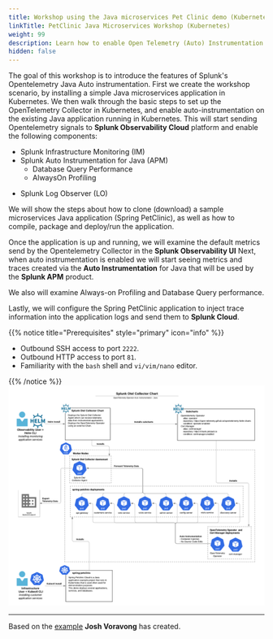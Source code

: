 ```yaml
---
title: Workshop using the Java microservices Pet Clinic demo (Kubernetes based).
linkTitle: PetClinic Java Microservices Workshop (Kubernetes)
weight: 99
description: Learn how to enable Open Telemetry (Auto) Instrumentation for your Java-based application running in Kubernetes. Experience real-time monitoring and troubleshooting to help you maximize application behavior with end-to-end visibility.
hidden: false
---
```


The goal of this workshop is to introduce the features of Splunk's Opentelemetry Java Auto instrumentation.
First we create the workshop scenario, by installing a simple Java microservices application in Kubernetes.
We then walk through the basic steps to set up the OpenTelemetry Collector in Kubernetes, and enable auto-instrumentation on the existing Java application running in Kubernetes.  This  will start sending Opentelemetry signals to **Splunk Observability Cloud** platform and enable the following components:

* Splunk Infrastructure Monitoring (IM)
* Splunk Auto Instrumentation for Java (APM)
  * Database Query Performance
  * AlwaysOn Profiling
<!--   to be completed in  version 2.0
* Splunk Real User Monitoring (RUM)
* RUM to APM Correlation
-->
* Splunk Log Observer (LO)

We will show the steps about how to clone (download) a sample microservices Java application (Spring PetClinic), as well as how to compile, package and deploy/run the application.

Once the application is up and running, we will examine the default metrics send by the Opentelemetry Collector in the **Splunk Observability UI** Next, when auto instrumentation is enabled we will start seeing metrics and traces created via the **Auto Instrumentation** for Java that will be used by the **Splunk APM** product.

We also will examine Always-on Profiling and Database Query performance.

<!--  to be completed in version 2.0
After that, we will instrument PetClinic's end user interface (HTML pages rendered by the application) with the **Splunk OpenTelemetry Javascript Libraries (RUM)** that will generate RUM traces around all the individual clicks and page loads executed by an end user.
-->

Lastly, we will configure the Spring PetClinic application to inject trace information into the application logs and send them to **Splunk Cloud**.

{{% notice title="Prerequisites" style="primary" icon="info" %}}

* Outbound SSH access to port `2222`.
* Outbound HTTP access to port `81`.
* Familiarity with the `bash` shell and `vi/vim/nano` editor.

{{% /notice %}}
![Splunk Otel Architecture](images/auto-instrumentation-java-diagram.png)

---
Based on the [example](https://github.com/signalfx/splunk-otel-collector-chart/blob/main/examples/enable-operator-and-auto-instrumentation/spring-petclinic-java.md) **Josh Voravong** has created.
